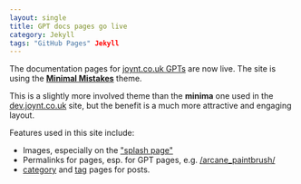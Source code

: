 ```yaml
---
layout: single
title: GPT docs pages go live
category: Jekyll
tags: "GitHub Pages" Jekyll
---
```


The documentation pages for [joynt.co.uk GPTs](https://gpt.joynt.co.uk) are now
live. The site is using the [**Minimal Mistakes**](https://mmistakes.github.io/minimal-mistakes/)
theme.

This is a slightly more involved theme than the **minima** one used in the
[dev.joynt.co.uk](https://dev.joynt.co.uk) site, but the benefit is a much more
attractive and engaging layout.

Features used in this site include:

* Images, especially on the ["splash page"](https://gpt.joynt.co.uk/)
* Permalinks for pages, esp. for GPT pages,
e.g. [/arcane_paintbrush/](https://gpt.joynt.co.uk/arcane_paintbrush)
* [category](/category/) and [tag](/tag/) pages for posts.
